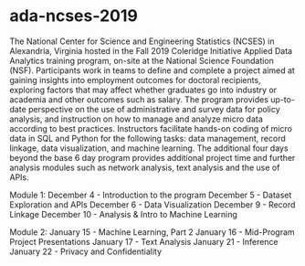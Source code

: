 # ada-ncses-2019

The National Center for Science and Engineering Statistics (NCSES) in Alexandria, Virginia hosted in the Fall 2019 Coleridge Initiative Applied Data Analytics training program, on-site at the National Science Foundation (NSF). Participants work in teams to define and complete a project aimed at gaining insights into employment outcomes for doctoral recipients, exploring factors that may affect whether graduates go into industry or academia and other outcomes such as salary. The program provides up-to-date perspective on the use of administrative and survey data for policy analysis, and instruction on how to manage and analyze micro data according to best practices. Instructors facilitate hands-on coding of micro data in SQL and Python for the following tasks: data management, record linkage, data visualization, and machine learning. The additional four days beyond the base 6 day program provides additional project time and further analysis modules such as network analysis, text analysis and the use of APIs.

Module 1:
December 4 - Introduction to the program
December 5 - Dataset Exploration and APIs
December 6 - Data Visualization
December 9 - Record Linkage 
December 10 - Analysis & Intro to Machine Learning

Module 2:
January 15 - Machine Learning, Part 2
January 16 - Mid-Program Project Presentations
January 17 - Text Analysis
January 21 - Inference
January 22 - Privacy and Confidentiality
